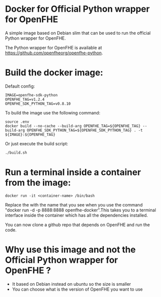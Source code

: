 # Docker for Official Python wrapper for OpenFHE

A simple image based on Debian slim that can be used to run the official Python wrapper for OpenFHE.

The Python wrapper for OpenFHE is available at https://github.com/openfheorg/openfhe-python. 

# Build the docker image:

Default config:

```env
IMAGE=openfhe-sdk-python
OPENFHE_TAG=v1.2.4
OPENFHE_SDK_PYTHON_TAG=v0.8.10
```

To build the image use the following command:

```docker
source .env
docker build --no-cache --build-arg OPENFHE_TAG=${OPENFHE_TAG} --build-arg OPENFHE_SDK_PYTHON_TAG=${OPENFHE_SDK_PYTHON_TAG} . -t ${IMAGE}:${OPENFHE_TAG}
```

Or just execute the build script:

```bash
./build.sh
```

# Run a terminal inside a container from the image:

```docker
docker run -it <container-name> /bin/bash
```

Replace the <container-name> with the name that you see when you use the command "docker run -d -p 8888:8888 openfhe-docker".This takes you to a terminal interface inside the container which has all the dependencies installed.

You can now clone a github repo that depends on OpenFHE and run the code.


# Why use this image and not the Official Python wrapper for OpenFHE ?

- It based on Debian instead on ubuntu so the size is smaller 
- You can choose what is the version of OpenFHE you want to use

